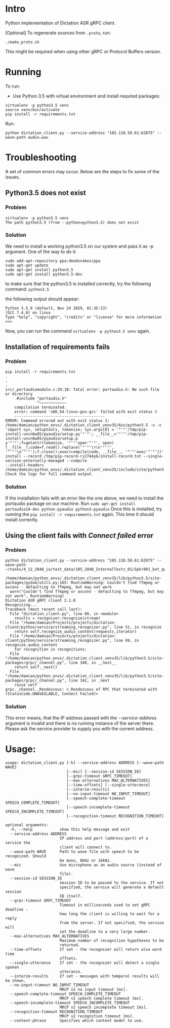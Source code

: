 # Intro
Python implementation of Dictation ASR gRPC client.

[Optional] To regenerate sources from `.proto`, run:
```
./make_proto.sh
```
This might be required when using other gRPC or Protocol Buffers version.

# Running
To run:
 - Use Python 3.5 with virtual environment and install required packages:
```
virtualenv -p python3.5 venv
source venv/bin/activate
pip install -r requirements.txt
```

Run:
```
python dictation_client.py --service-address "185.110.50.61:62075" --wave-path audio.wav
```

# Troubleshooting
A set of common errors may occur.  Below are the steps to fix some of the issues.

## Python3.5 does not exist

### Problem
```shell script
virtualenv -p python3.5 venv
The path python3.5 (from --python=python3.5) does not exist
```

### Solution
We need to install a working python3.5 on our system and pass it as -p argument. One of the way to do it:
```shell script
sudo add-apt-repository ppa:deadsnakes/ppa
sudo apt-get update
sudo apt-get install python3.5
sudo apt-get install python3.5-dev
```

to make sure that the python3.5 is installed correctly, try the following command: `python3.5`

the following output should appear:
```shell script
Python 3.5.9 (default, Nov 24 2019, 01:35:13)
[GCC 7.4.0] on linux
Type "help", "copyright", "credits" or "license" for more information
>>>
```

Now, you can run the command `virtualenv -p python3.5 venv` again.

## Installation of requirements fails
### Problem
```shell script
pip install -r requirements.txt
.
.
.
src/_portaudiomodule.c:29:10: fatal error: portaudio.h: No such file or directory
     #include "portaudio.h"
              ^~~~~~~~~~~~~
    compilation terminated.
    error: command 'x86_64-linux-gnu-gcc' failed with exit status 1
    ----------------------------------------
ERROR: Command errored out with exit status 1: /home/damian/python_envs/.dictation_client_venv35/bin/python3.5 -u -c 'import sys, setuptools, tokenize; sys.argv[0] = '"'"'/tmp/pip-install-uncn6w85/pyaudio/setup.py'"'"'; __file__='"'"'/tmp/pip-install-uncn6w85/pyaudio/setup.p
y'"'"';f=getattr(tokenize, '"'"'open'"'"', open)(__file__);code=f.read().replace('"'"'\r\n'"'"', '"'"'\n'"'"');f.close();exec(compile(code, __file__, '"'"'exec'"'"'))' install --record /tmp/pip-record-ri2744y6/install-record.txt --single-version-externally-managed --compile 
--install-headers /home/damian/python_envs/.dictation_client_venv35/include/site/python3.5/pyaudio Check the logs for full command output.
```
### Solution
If the installation fails with an error like the one above, we need to install the portaudio package on our machine.
Run `sudo apt-get install portaudio19-dev python-pyaudio python3-pyaudio`
Once this is installed, try running the `pip install -r requirements.txt` again. This time it should install correctly.

## Using the client fails with _Connect failed_ error
### Problem
```shell script
python dictation_client.py --service-address "185.110.50.61:62075" --wave-path ~/tasks/4_12_2040_io/test_data/105_2040_InternalTests_01/Spkr001_bot_questions/105_2040_InternalTests_01_Spkr001_bot_questions_001.wav

/home/damian/python_envs/.dictation_client_venv35/lib/python3.5/site-packages/pydub/utils.py:165: RuntimeWarning: Couldn't find ffmpeg or avconv - defaulting to ffmpeg, but may not work
  warn("Couldn't find ffmpeg or avconv - defaulting to ffmpeg, but may not work", RuntimeWarning)
Dictation ASR gRPC client 2.1.0
Recognizing...
Traceback (most recent call last):
  File "dictation_client.py", line 80, in <module>
    results = recognizer.recognize(stream)
  File "/home/damian/Projects/projects/dictation-client/python/service/streaming_recognizer.py", line 51, in recognize
    return self.recognize_audio_content(requests_iterator)
  File "/home/damian/Projects/projects/dictation-client/python/service/streaming_recognizer.py", line 69, in recognize_audio_content
    for recognition in recognitions:
  File "/home/damian/python_envs/.dictation_client_venv35/lib/python3.5/site-packages/grpc/_channel.py", line 348, in __next__
    return self._next()
  File "/home/damian/python_envs/.dictation_client_venv35/lib/python3.5/site-packages/grpc/_channel.py", line 342, in _next
    raise self
grpc._channel._Rendezvous: <_Rendezvous of RPC that terminated with (StatusCode.UNAVAILABLE, Connect Failed)>
```
### Solution
This error means, that the IP address passed with the _--service-address_ argument is invalid and there is no running 
instance of the server there. Please ask the service provider to supply you with the current address.

# Usage:
```
usage: dictation_client.py [-h] --service-address ADDRESS [--wave-path WAVE]
                           [--mic] [--session-id SESSION_ID]
                           [--grpc-timeout GRPC_TIMEOUT]
                           [--max-alternatives MAX_ALTERNATIVES]
                           [--time-offsets] [--single-utterance]
                           [--interim-results]
                           [--no-input-timeout NO_INPUT_TIMEOUT]
                           [--speech-complete-timeout SPEECH_COMPLETE_TIMEOUT]
                           [--speech-incomplete-timeout SPEECH_INCOMPLETE_TIMEOUT]
                           [--recognition-timeout RECOGNITION_TIMEOUT]

optional arguments:
  -h, --help            show this help message and exit
  --service-address ADDRESS
                        IP address and port (address:port) of a service the
                        client will connect to.
  --wave-path WAVE      Path to wave file with speech to be recognized. Should
                        be mono, 8kHz or 16kHz.
  --mic                 Use microphone as an audio source (instead of wave
                        file).
  --session-id SESSION_ID
                        Session ID to be passed to the service. If not
                        specified, the service will generate a default session
                        ID itself.
  --grpc-timeout GRPC_TIMEOUT
                        Timeout in milliseconds used to set gRPC deadline -
                        how long the client is willing to wait for a reply
                        from the server. If not specified, the service will
                        set the deadline to a very large number.
  --max-alternatives MAX_ALTERNATIVES
                        Maximum number of recognition hypotheses to be
                        returned.
  --time-offsets        If set - the recognizer will return also word time
                        offsets.
  --single-utterance    If set - the recognizer will detect a single spoken
                        utterance.
  --interim-results     If set - messages with temporal results will be shown.
  --no-input-timeout NO_INPUT_TIMEOUT
                        MRCP v2 no input timeout [ms].
  --speech-complete-timeout SPEECH_COMPLETE_TIMEOUT
                        MRCP v2 speech complete timeout [ms].
  --speech-incomplete-timeout SPEECH_INCOMPLETE_TIMEOUT
                        MRCP v2 speech incomplete timeout [ms].
  --recognition-timeout RECOGNITION_TIMEOUT
                        MRCP v2 recognition timeout [ms].
  --context-phrase      Specifies which context model to use.
```
